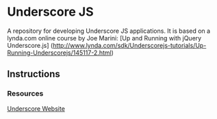 Underscore JS
=============
A repository for developing Underscore JS applications. It is based on a lynda.com online course by Joe Marini: [Up and Running with jQuery Underscore.js] (http://www.lynda.com/sdk/Underscorejs-tutorials/Up-Running-Underscorejs/145117-2.html)

## Instructions

### Resources
[Underscore Website](http://underscorejs.org/)
